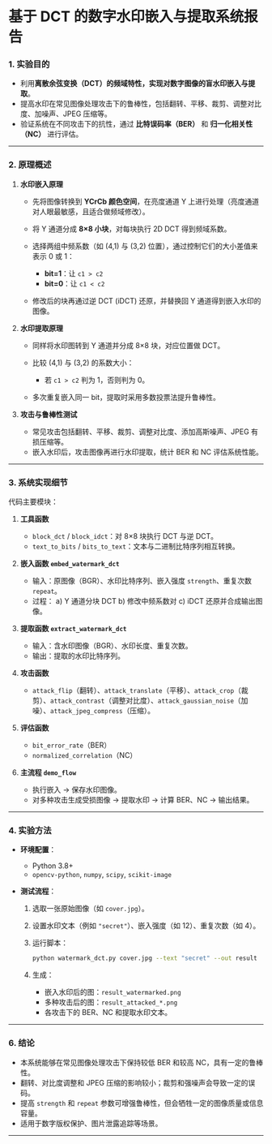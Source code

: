 # 基于 DCT 的数字水印嵌入与提取系统报告

### 1. 实验目的

* 利用**离散余弦变换（DCT）**的频域特性，实现对数字图像的**盲水印嵌入与提取**。
* 提高水印在常见图像处理攻击下的鲁棒性，包括翻转、平移、裁剪、调整对比度、加噪声、JPEG 压缩等。
* 验证系统在不同攻击下的抗性，通过 **比特误码率（BER）** 和 **归一化相关性（NC）** 进行评估。

---

### 2. 原理概述

1. **水印嵌入原理**

   * 先将图像转换到 **YCrCb 颜色空间**，在亮度通道 Y 上进行处理（亮度通道对人眼最敏感，且适合做频域修改）。
   * 将 Y 通道分成 **8×8 小块**，对每块执行 2D DCT 得到频域系数。
   * 选择两组中频系数（如 (4,1) 与 (3,2) 位置），通过控制它们的大小差值来表示 0 或 1：

     * **bit=1**：让 `c1 > c2`
     * **bit=0**：让 `c1 < c2`
   * 修改后的块再通过逆 DCT (iDCT) 还原，并替换回 Y 通道得到嵌入水印的图像。

2. **水印提取原理**

   * 同样将水印图转到 Y 通道并分成 8×8 块，对应位置做 DCT。
   * 比较 (4,1) 与 (3,2) 的系数大小：

     * 若 `c1 > c2` 判为 1，否则判为 0。
   * 多次重复嵌入同一 bit，提取时采用多数投票法提升鲁棒性。

3. **攻击与鲁棒性测试**

   * 常见攻击包括翻转、平移、裁剪、调整对比度、添加高斯噪声、JPEG 有损压缩等。
   * 嵌入水印后，攻击图像再进行水印提取，统计 BER 和 NC 评估系统性能。

---

### 3. 系统实现细节

代码主要模块：

1. **工具函数**

   * `block_dct` / `block_idct`：对 8×8 块执行 DCT 与逆 DCT。
   * `text_to_bits` / `bits_to_text`：文本与二进制比特序列相互转换。

2. **嵌入函数 `embed_watermark_dct`**

   * 输入：原图像（BGR）、水印比特序列、嵌入强度 `strength`、重复次数 `repeat`。
   * 过程：
     a) Y 通道分块 DCT
     b) 修改中频系数对
     c) iDCT 还原并合成输出图像。

3. **提取函数 `extract_watermark_dct`**

   * 输入：含水印图像（BGR）、水印长度、重复次数。
   * 输出：提取的水印比特序列。

4. **攻击函数**

   * `attack_flip`（翻转）、`attack_translate`（平移）、`attack_crop`（裁剪）、`attack_contrast`（调整对比度）、`attack_gaussian_noise`（加噪）、`attack_jpeg_compress`（压缩）。

5. **评估函数**

   * `bit_error_rate`（BER）
   * `normalized_correlation`（NC）

6. **主流程 `demo_flow`**

   * 执行嵌入 → 保存水印图像。
   * 对多种攻击生成受损图像 → 提取水印 → 计算 BER、NC → 输出结果。

---

### 4. 实验方法

* **环境配置**：

  * Python 3.8+
  * `opencv-python`, `numpy`, `scipy`, `scikit-image`
* **测试流程**：

  1. 选取一张原始图像（如 `cover.jpg`）。
  2. 设置水印文本（例如 `"secret"`）、嵌入强度（如 12）、重复次数（如 4）。
  3. 运行脚本：

     ```bash
     python watermark_dct.py cover.jpg --text "secret" --out result
     ```
  4. 生成：

     * 嵌入水印后的图：`result_watermarked.png`
     * 多种攻击后的图：`result_attacked_*.png`
     * 各攻击下的 BER、NC 和提取水印文本。

---

### 6. 结论

* 本系统能够在常见图像处理攻击下保持较低 BER 和较高 NC，具有一定的鲁棒性。
* 翻转、对比度调整和 JPEG 压缩的影响较小；裁剪和强噪声会导致一定的误码。
* 提高 `strength` 和 `repeat` 参数可增强鲁棒性，但会牺牲一定的图像质量或信息容量。
* 适用于数字版权保护、图片泄露追踪等场景。

---

